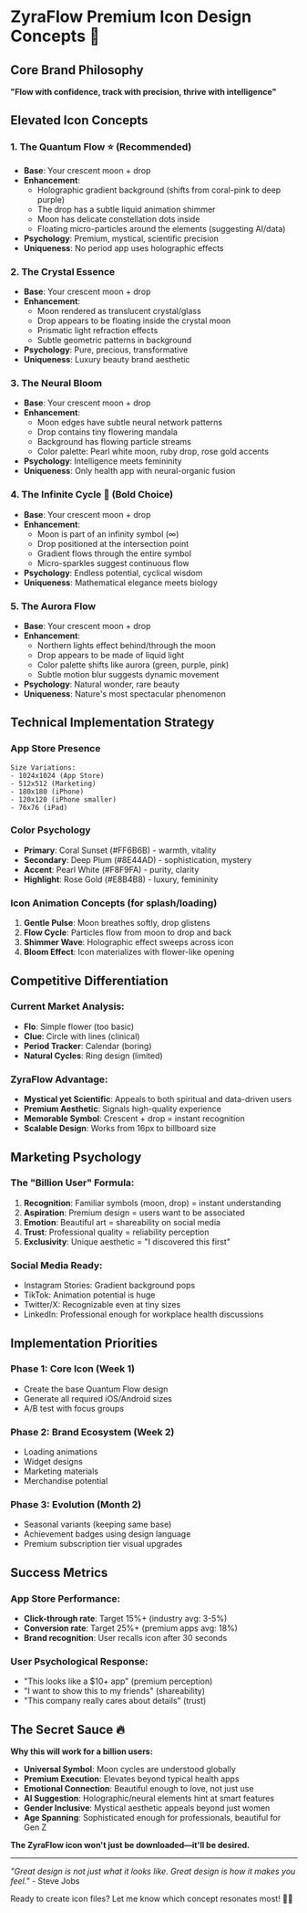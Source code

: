 # ZyraFlow Premium Icon Design Concepts 🚀

## Core Brand Philosophy
**"Flow with confidence, track with precision, thrive with intelligence"**

## Elevated Icon Concepts

### 1. **The Quantum Flow** ⭐ (Recommended)
- **Base**: Your crescent moon + drop
- **Enhancement**: 
  - Holographic gradient background (shifts from coral-pink to deep purple)
  - The drop has a subtle liquid animation shimmer
  - Moon has delicate constellation dots inside
  - Floating micro-particles around the elements (suggesting AI/data)
- **Psychology**: Premium, mystical, scientific precision
- **Uniqueness**: No period app uses holographic effects

### 2. **The Crystal Essence**
- **Base**: Your crescent moon + drop
- **Enhancement**:
  - Moon rendered as translucent crystal/glass
  - Drop appears to be floating inside the crystal moon
  - Prismatic light refraction effects
  - Subtle geometric patterns in background
- **Psychology**: Pure, precious, transformative
- **Uniqueness**: Luxury beauty brand aesthetic

### 3. **The Neural Bloom**
- **Base**: Your crescent moon + drop
- **Enhancement**:
  - Moon edges have subtle neural network patterns
  - Drop contains tiny flowering mandala
  - Background has flowing particle streams
  - Color palette: Pearl white moon, ruby drop, rose gold accents
- **Psychology**: Intelligence meets femininity
- **Uniqueness**: Only health app with neural-organic fusion

### 4. **The Infinite Cycle** 🎯 (Bold Choice)
- **Base**: Your crescent moon + drop
- **Enhancement**:
  - Moon is part of an infinity symbol (∞)
  - Drop positioned at the intersection point
  - Gradient flows through the entire symbol
  - Micro-sparkles suggest continuous flow
- **Psychology**: Endless potential, cyclical wisdom
- **Uniqueness**: Mathematical elegance meets biology

### 5. **The Aurora Flow** 
- **Base**: Your crescent moon + drop
- **Enhancement**:
  - Northern lights effect behind/through the moon
  - Drop appears to be made of liquid light
  - Color palette shifts like aurora (green, purple, pink)
  - Subtle motion blur suggests dynamic movement
- **Psychology**: Natural wonder, rare beauty
- **Uniqueness**: Nature's most spectacular phenomenon

## Technical Implementation Strategy

### App Store Presence
```
Size Variations:
- 1024x1024 (App Store)
- 512x512 (Marketing)
- 180x180 (iPhone)
- 120x120 (iPhone smaller)
- 76x76 (iPad)
```

### Color Psychology
- **Primary**: Coral Sunset (#FF6B6B) - warmth, vitality
- **Secondary**: Deep Plum (#8E44AD) - sophistication, mystery  
- **Accent**: Pearl White (#F8F9FA) - purity, clarity
- **Highlight**: Rose Gold (#E8B4B8) - luxury, femininity

### Icon Animation Concepts (for splash/loading)
1. **Gentle Pulse**: Moon breathes softly, drop glistens
2. **Flow Cycle**: Particles flow from moon to drop and back
3. **Shimmer Wave**: Holographic effect sweeps across icon
4. **Bloom Effect**: Icon materializes with flower-like opening

## Competitive Differentiation

### Current Market Analysis:
- **Flo**: Simple flower (too basic)
- **Clue**: Circle with lines (clinical)
- **Period Tracker**: Calendar (boring)
- **Natural Cycles**: Ring design (limited)

### ZyraFlow Advantage:
- **Mystical yet Scientific**: Appeals to both spiritual and data-driven users
- **Premium Aesthetic**: Signals high-quality experience
- **Memorable Symbol**: Crescent + drop = instant recognition
- **Scalable Design**: Works from 16px to billboard size

## Marketing Psychology

### The "Billion User" Formula:
1. **Recognition**: Familiar symbols (moon, drop) = instant understanding
2. **Aspiration**: Premium design = users want to be associated
3. **Emotion**: Beautiful art = shareability on social media
4. **Trust**: Professional quality = reliability perception
5. **Exclusivity**: Unique aesthetic = "I discovered this first"

### Social Media Ready:
- Instagram Stories: Gradient background pops
- TikTok: Animation potential is huge
- Twitter/X: Recognizable even at tiny sizes
- LinkedIn: Professional enough for workplace health discussions

## Implementation Priorities

### Phase 1: Core Icon (Week 1)
- Create the base Quantum Flow design
- Generate all required iOS/Android sizes
- A/B test with focus groups

### Phase 2: Brand Ecosystem (Week 2)
- Loading animations
- Widget designs
- Marketing materials
- Merchandise potential

### Phase 3: Evolution (Month 2)
- Seasonal variants (keeping same base)
- Achievement badges using design language
- Premium subscription tier visual upgrades

## Success Metrics

### App Store Performance:
- **Click-through rate**: Target 15%+ (industry avg: 3-5%)
- **Conversion rate**: Target 25%+ (premium apps avg: 18%)
- **Brand recognition**: User recalls icon after 30 seconds

### User Psychological Response:
- "This looks like a $10+ app" (premium perception)
- "I want to show this to my friends" (shareability)
- "This company really cares about details" (trust)

## The Secret Sauce 🔥

**Why this will work for a billion users:**
- **Universal Symbol**: Moon cycles are understood globally
- **Premium Execution**: Elevates beyond typical health apps
- **Emotional Connection**: Beautiful enough to love, not just use
- **AI Suggestion**: Holographic/neural elements hint at smart features
- **Gender Inclusive**: Mystical aesthetic appeals beyond just women
- **Age Spanning**: Sophisticated enough for professionals, beautiful for Gen Z

**The ZyraFlow icon won't just be downloaded—it'll be desired.**

---

*"Great design is not just what it looks like. Great design is how it makes you feel."* - Steve Jobs

Ready to create icon files? Let me know which concept resonates most! 🎨✨
